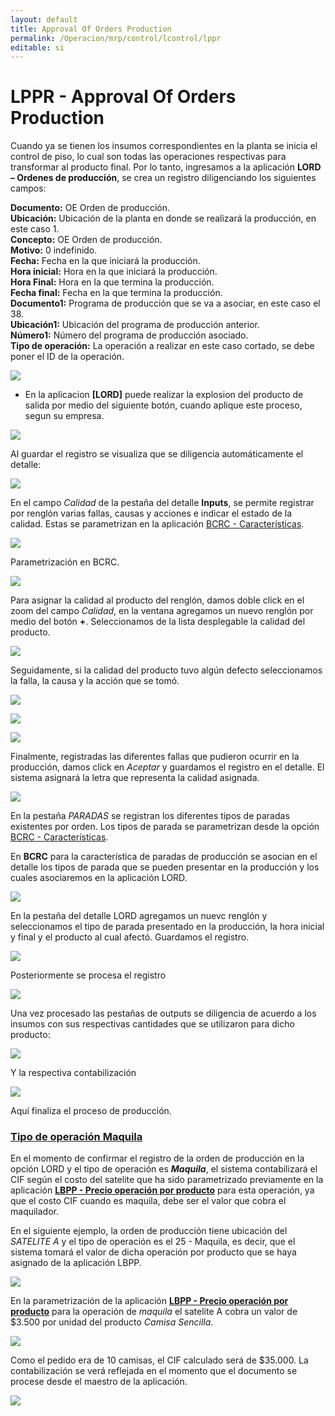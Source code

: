 ```yaml
---
layout: default
title: Approval Of Orders Production
permalink: /Operacion/mrp/control/lcontrol/lppr
editable: si
---
```


# LPPR - Approval Of Orders Production

Cuando ya se tienen los insumos correspondientes en la planta se inicia el control de piso, lo cual son todas las operaciones respectivas para transformar al producto final. Por lo tanto, ingresamos a la aplicación **LORD – Ordenes de producción**, se crea un registro diligenciando los siguientes campos:  

**Documento:** OE Orden de producción.  
**Ubicación:** Ubicación de la planta en donde se realizará la producción, en este caso 1.  
**Concepto:** OE Orden de producción.  
**Motivo:** 0 indefinido.  
**Fecha:** Fecha en la que iniciará la producción.  
**Hora inicial:** Hora en la que iniciará la producción.  
**Hora Final:** Hora en la que termina la producción.  
**Fecha final:** Fecha en la que termina la producción.  
**Documento1:** Programa de producción que se va a asociar, en este caso el 38.  
**Ubicación1:** Ubicación del programa de producción anterior.  
**Número1:** Número del programa de producción asociado.  
**Tipo de operación:** La operación a realizar en este caso cortado, se debe poner el ID de la operación.  


![](lord1.png)

* En la aplicacion **[LORD]** puede realizar la explosion del producto de salida por medio del siguiente botón, cuando aplique este proceso, segun su empresa.  


![](lord18.png)  

Al guardar el registro se visualiza que se diligencia automáticamente el detalle:  

![](lord2.png)

En el campo _Calidad_ de la pestaña del detalle **Inputs**, se permite registrar por renglón varias fallas, causas y acciones e indicar el estado de la calidad. Estas se parametrizan en la aplicación [BCRC - Características](http://docs.oasiscom.com/Operacion/common/bcomer/bcrc).  

![](lord9.png)

Parametrización en BCRC.  

![](lord8.png)

Para asignar la calidad al producto del renglón, damos doble click en el zoom del campo _Calidad_, en la ventana agregamos un nuevo renglón por medio del botón **+**. Seleccionamos de la lista desplegable la calidad del producto.  

![](lord10.png)

Seguidamente, si la calidad del producto tuvo algún defecto seleccionamos la falla, la causa y la acción que se tomó.  

![](lord11.png)

![](lord12.png)

![](lord13.png)

Finalmente, registradas las diferentes fallas que pudieron ocurrir en la producción, damos click en _Aceptar_ y guardamos el registro en el detalle. El sistema asignará la letra que representa la calidad asignada.  

![](lord14.png)

En la pestaña _PARADAS_ se registran los diferentes tipos de paradas existentes por orden. Los tipos de parada se parametrizan desde la opción [BCRC - Características](http://docs.oasiscom.com/Operacion/common/bcomer/bcrc).  

En **BCRC** para la característica de paradas de producción se asocian en el detalle los tipos de parada que se pueden presentar en la producción y los cuales asociaremos en la aplicación LORD.  

![](lord6.png)

En la pestaña del detalle LORD agregamos un nuevc renglón y seleccionamos el tipo de parada presentado en la producción, la hora inicial y final y el producto al cual afectó. Guardamos el registro.  

![](lord7.png)

Posteriormente se procesa el registro  

![](lord3.png)

Una vez procesado las pestañas de outputs se diligencia de acuerdo a los insumos con sus respectivas cantidades que se utilizaron para dicho producto:  

![](lord4.png)

Y la respectiva contabilización  

![](lord5.png)

Aquí finaliza el proceso de producción.  


### [Tipo de operación Maquila](http://docs.oasiscom.com/Operacion/mrp/control/lcontrol/lord#tipo-de-operación-maquila)

En el momento de confirmar el registro de la orden de producción en la opción LORD y el tipo de operación es _**Maquila**_, el sistema contabilizará el CIF según el costo del satelite que ha sido parametrizado previamente en la aplicación [**LBPP - Precio operación por producto**](http://docs.oasiscom.com/Operacion/mrp/produccion/lbasica/lbpp) para esta operación, ya que el costo CIF cuando es maquila, debe ser el valor que cobra el maquilador.  

En el siguiente ejemplo, la orden de producción tiene ubicación del _SATELITE A_ y el tipo de operación es el 25 - Maquila, es decir, que el sistema tomará el valor de dicha operación por producto que se haya asignado de la aplicación LBPP.  

![](lord15.png)


En la parametrización de la aplicación [**LBPP - Precio operación por producto**](http://docs.oasiscom.com/Operacion/mrp/produccion/lbasica/lbpp) para la operación de _maquila_ el satelite A cobra un valor de $3.500 por unidad del producto _Camisa Sencilla_.  

![](lord16.png)

Como el pedido era de 10 camisas, el CIF calculado será de $35.000. La contabilización se verá reflejada en el momento que el documento se procese desde el maestro de la aplicación.  

![](lord17.png)


